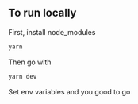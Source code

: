 ## To run locally

First, install node_modules

```bash
yarn
```

Then go with

```bash
yarn dev
```

Set env variables and you good to go
